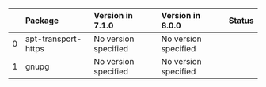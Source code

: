 <!-- markdown-link-check-disable -->

|    | Package             | Version in 7.1.0     | Version in 8.0.0     | Status   |
|---:|:--------------------|:---------------------|:---------------------|:---------|
|  0 | apt-transport-https | No version specified | No version specified |          |
|  1 | gnupg               | No version specified | No version specified |          |